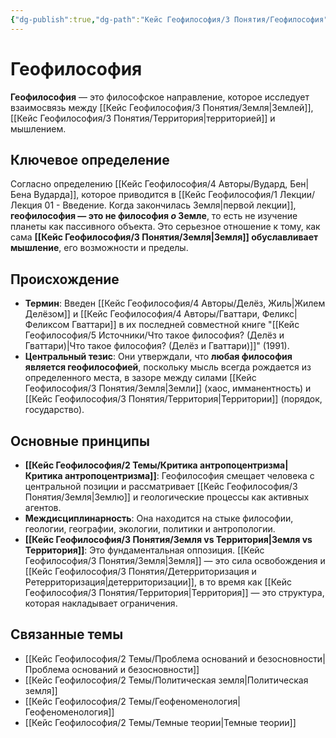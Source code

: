 ```yaml
---
{"dg-publish":true,"dg-path":"Кейс Геофилософия/3 Понятия/Геофилософия","permalink":"/kejs-geofilosofiya/3-ponyatiya/geofilosofiya/","dgShowLocalGraph":true}
---
```


# Геофилософия

**Геофилософия** — это философское направление, которое исследует взаимосвязь между [[Кейс Геофилософия/3 Понятия/Земля\|Землей]], [[Кейс Геофилософия/3 Понятия/Территория\|территорией]] и мышлением.

## Ключевое определение
Согласно определению [[Кейс Геофилософия/4 Авторы/Вудард, Бен\|Бена Вударда]], которое приводится в [[Кейс Геофилософия/1 Лекции/Лекция 01 - Введение. Когда закончилась Земля\|первой лекции]], **геофилософия — это не философия *о* Земле**, то есть не изучение планеты как пассивного объекта. Это серьезное отношение к тому, как сама **[[Кейс Геофилософия/3 Понятия/Земля\|Земля]] обуславливает мышление**, его возможности и пределы.

## Происхождение
- **Термин**: Введен [[Кейс Геофилософия/4 Авторы/Делёз, Жиль\|Жилем Делёзом]] и [[Кейс Геофилософия/4 Авторы/Гваттари, Феликс\|Феликсом Гваттари]] в их последней совместной книге "[[Кейс Геофилософия/5 Источники/Что такое философия? (Делёз и Гваттари)\|Что такое философия? (Делёз и Гваттари)]]" (1991).
- **Центральный тезис**: Они утверждали, что **любая философия является геофилософией**, поскольку мысль всегда рождается из определенного места, в зазоре между силами [[Кейс Геофилософия/3 Понятия/Земля\|Земли]] (хаос, имманентность) и [[Кейс Геофилософия/3 Понятия/Территория\|Территории]] (порядок, государство).

## Основные принципы
- **[[Кейс Геофилософия/2 Темы/Критика антропоцентризма\|Критика антропоцентризма]]**: Геофилософия смещает человека с центральной позиции и рассматривает [[Кейс Геофилософия/3 Понятия/Земля\|Землю]] и геологические процессы как активных агентов.
- **Междисциплинарность**: Она находится на стыке философии, геологии, географии, экологии, политики и антропологии.
- **[[Кейс Геофилософия/3 Понятия/Земля vs Территория\|Земля vs Территория]]**: Это фундаментальная оппозиция. [[Кейс Геофилософия/3 Понятия/Земля\|Земля]] — это сила освобождения и [[Кейс Геофилософия/3 Понятия/Детерриторизация и Ретерриторизация\|детерриторизации]], в то время как [[Кейс Геофилософия/3 Понятия/Территория\|Территория]] — это структура, которая накладывает ограничения.

## Связанные темы
- [[Кейс Геофилософия/2 Темы/Проблема оснований и безосновности\|Проблема оснований и безосновности]]
- [[Кейс Геофилософия/2 Темы/Политическая земля\|Политическая земля]]
- [[Кейс Геофилософия/2 Темы/Геофеноменология\|Геофеноменология]]
- [[Кейс Геофилософия/2 Темы/Темные теории\|Темные теории]]